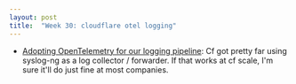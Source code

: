 ```yaml
---
layout: post
title:  "Week 30: cloudflare otel logging"
---
```


* [Adopting OpenTelemetry for our logging pipeline](https://blog.cloudflare.com/adopting-opentelemetry-for-our-logging-pipeline?ck_subscriber_id=185275687): Cf got pretty far using syslog-ng as a log collector / forwarder. If that works at cf scale, I'm sure it'll do just fine at most companies.